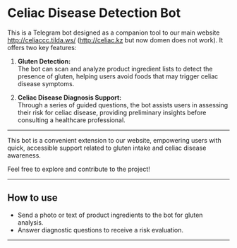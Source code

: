 # Celiac Disease Detection Bot

This is a Telegram bot designed as a companion tool to our main website http://celiaccc.tilda.ws/ (http://celiac.kz but now domen does not work). It offers two key features:

1. **Gluten Detection:**  
   The bot can scan and analyze product ingredient lists to detect the presence of gluten, helping users avoid foods that may trigger celiac disease symptoms.

2. **Celiac Disease Diagnosis Support:**  
   Through a series of guided questions, the bot assists users in assessing their risk for celiac disease, providing preliminary insights before consulting a healthcare professional.

---

This bot is a convenient extension to our website, empowering users with quick, accessible support related to gluten intake and celiac disease awareness.  

Feel free to explore and contribute to the project!

---

## How to use

- Send a photo or text of product ingredients to the bot for gluten analysis.
- Answer diagnostic questions to receive a risk evaluation.

---
